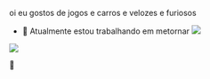 
oi eu gostos de jogos e carros e velozes e furiosos

- 🔭 
Atualmente estou trabalhando em metornar ![](https://www.bs9.com.br/variedades/leo-stronda-vira-evangelico-e-deixa-bonde-da-stronda/10141/)


























![](https://lartbr.com.br/wp-content/webp-express/webp-images/uploads/2023/10/IMG_8007.jpg.webp)

💙
